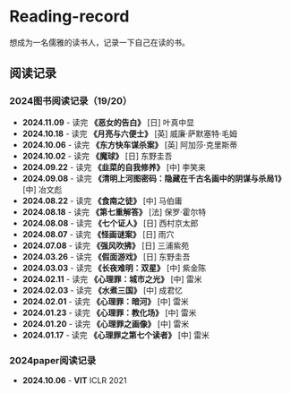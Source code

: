 # Reading-record
想成为一名儒雅的读书人，记录一下自己在读的书。

## 阅读记录
###  2024图书阅读记录（19/20）
- **2024.11.09** - 读完 **《恶女的告白》** [日] 叶真中显
- **2024.10.18** - 读完 **《月亮与六便士》** [英] 威廉·萨默塞特·毛姆
- **2024.10.06** - 读完 **《东方快车谋杀案》** [英] 阿加莎·克里斯蒂
- **2024.10.02** - 读完 **《魔球》** [日] 东野圭吾
- **2024.09.22** - 读完 **《韭菜的自我修养》** [中] 李笑来
- **2024.09.08** - 读完 **《清明上河图密码：隐藏在千古名画中的阴谋与杀局1》** [中] 冶文彪
- **2024.08.22** - 读完 **《食南之徒》** [中] 马伯庸
- **2024.08.18** - 读完 **《第七重解答》** [法] 保罗·霍尔特
- **2024.08.08** - 读完 **《七个证人》** [日] 西村京太郎
- **2024.08.07** - 读完 **《怪画谜案》** [日] 雨穴
- **2024.07.08** - 读完 **《强风吹拂》** [日] 三浦紫苑
- **2024.03.26** - 读完 **《假面游戏》** [日] 东野圭吾
- **2024.03.03** - 读完 **《长夜难明：双星》** [中] 紫金陈
- **2024.02.11** - 读完 **《心理罪：城市之光》** [中] 雷米
- **2024.02.03** - 读完 **《水煮三国》** [中] 成君忆
- **2024.02.01** - 读完 **《心理罪：暗河》** [中] 雷米
- **2024.01.23** - 读完 **《心理罪：教化场》** [中] 雷米
- **2024.01.20** - 读完 **《心理罪之画像》** [中] 雷米
- **2024.01.17** - 读完 **《心理罪之第七个读者》** [中] 雷米

###  2024paper阅读记录
- **2024.10.06** - **VIT** ICLR 2021
